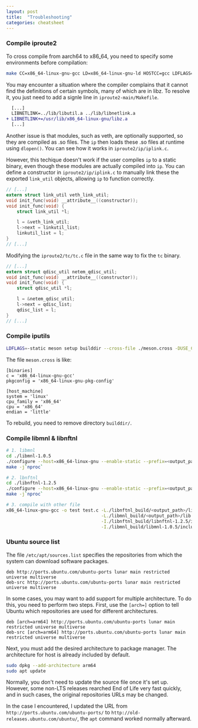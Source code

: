 ```yaml
---
layout: post
title:  "Troubleshooting"
categories: cheatsheet
---
```


### Compile iproute2

To cross compile from aarch64 to x86_64, you need to specify some environments before compilation:
``` bash
make CC=x86_64-linux-gnu-gcc LD=x86_64-linux-gnu-ld HOSTCC=gcc LDFLAGS=-static -j`nproc`
```

You may encounter a situation where the compiler complains that it cannot find the definitions of certain symbols, many of which are in libz. To resolve it, you just need to add a signle line in `iproute2-main/Makefile`.

``` diff
  [...]
  LIBNETLINK=../lib/libutil.a ../lib/libnetlink.a
+ LIBNETLINK+=/usr/lib/x86_64-linux-gnu/libz.a
  [...]
```

Another issue is that modules, such as veth, are optionally supported, so they are compiled as .so files. The `ip` then loads these .so files at runtime using `dlopen()`. You can see how it works in `iproute2/ip/iplink.c`.

However, this techique doesn't work if the user compiles `ip` to a static binary, even though these modules are actually compiled into `ip`. You can define a constructor in `iproute2/ip/iplink.c` to manually link these the exported `link_util` objects, allowing `ip` to function correctly.

``` c
// [...]
extern struct link_util veth_link_util;
void init_func(void) __attribute__((constructor));
void init_func(void) {
    struct link_util *l;

    l = &veth_link_util;
    l->next = linkutil_list;
    linkutil_list = l;
}
// [...]
```

Modifying the `iproute2/tc/tc.c` file in the same way to fix the `tc` binary.

``` c
// [...]
extern struct qdisc_util netem_qdisc_util;
void init_func(void) __attribute__((constructor));
void init_func(void) {
    struct qdisc_util *l;

    l = &netem_qdisc_util;
    l->next = qdisc_list;
    qdisc_list = l;
}
// [...]
```

### Compile iputils

``` bash
LDFLAGS=-static meson setup builddir --cross-file ./meson.cross -DUSE_CAP=false
```

The file `meson.cross` is like:
```
[binaries]
c = 'x86_64-linux-gnu-gcc'
pkgconfig = 'x86_64-linux-gnu-pkg-config'

[host_machine]
system = 'linux'
cpu_family = 'x86_64'
cpu = 'x86_64'
endian = 'little'
```

To rebuild, you need to remove directory `builddir/`.

### Compile libmnl & libnftnl

``` bash
# 1. libmnl
cd ./libmnl-1.0.5
./configure --host=x86_64-linux-gnu --enable-static --prefix=<output_path>
make -j`nproc`

# 2. lbnftnl
cd ./libnftnl-1.2.5
./configure --host=x86_64-linux-gnu --enable-static --prefix=<output_path>
make -j`nproc`

# 3. compile with other file
x86_64-linux-gnu-gcc -o test test.c -L./libnftnl_build/<output_path>/lib      \
                                    -L./libmnl_build/<output_path>/lib        \
                                    -I./libnftnl_build/libnftnl-1.2.5/include \
                                    -I./libmnl_build/libmnl-1.0.5/include -static -lnftnl -lmnl
```

### Ubuntu source list

The file `/etc/apt/sources.list` specifies the repositories from which the system can download software packages.
```
deb http://ports.ubuntu.com/ubuntu-ports lunar main restricted universe multiverse
deb-src http://ports.ubuntu.com/ubuntu-ports lunar main restricted universe multiverse
```

In some cases, you may want to add support for multiple architecture. To do this, you need to perform two steps. First, use the `[arch=]` option to tell Ubuntu which repositories are used for different architectures.
```
deb [arch=arm64] http://ports.ubuntu.com/ubuntu-ports lunar main restricted universe multiverse
deb-src [arch=arm64] http://ports.ubuntu.com/ubuntu-ports lunar main restricted universe multiverse
```

Next, you must add the desired architecture to package manager. The architecture for host is already included by default.
``` bash
sudo dpkg --add-architecture arm64
sudo apt update
```

Normally, you don't need to update the source file once it's set up. However, some non-LTS releases rearched End of Life very fast quickly, and in such cases, the original repositories URLs may be changed.

In the case I encountered, I updated the URL from `http://ports.ubuntu.com/ubuntu-ports/` to `http://old-releases.ubuntu.com/ubuntu/`, the `apt` command worked normally afterward.
